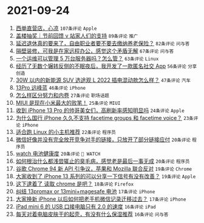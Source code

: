 # 2021-09-24

1. [西单直营店，心凉](https://www.v2ex.com/t/803799) `107条评论` `Apple`
1. [盖楼抽奖｜节前回馈 v 站家人们的支持](https://www.v2ex.com/t/803832) `89条评论` `推广`
1. [延迟退休真的要来了，自由职业者要不要去缴纳养老保险？](https://www.v2ex.com/t/803800) `82条评论` `问与答`
1. [隔壁装修，可我是在家远程办公，感觉这个矛盾无解](https://www.v2ex.com/t/803878) `67条评论` `问与答`
1. [一个运维可以管理 5 万台服务器吗？怎么管？](https://www.v2ex.com/t/803912) `63条评论` `Linux`
1. [经历了无数个辗转反侧的不眠夜后，我开发了一款匿名社交 App](https://www.v2ex.com/t/803825) `56条评论` `分享创造`
1. [30W 以内的新能源 SUV 选途观 L 2022 插电混动款怎么样？](https://www.v2ex.com/t/803815) `47条评论` `汽车`
1. [13Pro 远峰蓝](https://www.v2ex.com/t/803797) `46条评论` `iPhone`
1. [怎么样区分努力和内卷](https://www.v2ex.com/t/803900) `27条评论` `职场话题`
1. [MIUI 是现在小米最大的败笔！](https://www.v2ex.com/t/803858) `25条评论` `MIUI`
1. [收到 iPhone 13 Pro 的帅哥美女们，高刷新率感知明显吗](https://www.v2ex.com/t/803905) `24条评论` `Apple`
1. [为什么国行 iPhone 久久不支持 facetime groups 和 facetime voice？](https://www.v2ex.com/t/803877) `23条评论` `iPhone`
1. [适合跑 Linux 的小主机推荐](https://www.v2ex.com/t/803899) `22条评论` `程序员`
1. [微信好像并没有完全放开竞争对手的链接，只放开了部分链接应付](https://www.v2ex.com/t/803911) `20条评论` `程序员`
1. [watch 电池健康度](https://www.v2ex.com/t/803910) `20条评论` ` WATCH`
1. [如何根治什么都浅尝辄止的臭毛病，感觉老是最后一事无成](https://www.v2ex.com/t/803887) `20条评论` `程序员`
1. [谷歌 Chrome 94 新 API 引争议，苹果和 Mozilla 联合反对](https://www.v2ex.com/t/803882) `19条评论` `Chrome`
1. [大家收到了 iPhone 13 系列的可以分享一下信号有没有改善？](https://www.v2ex.com/t/803859) `19条评论` `Apple`
1. [这下逮着了 读取 chrome 是吧？](https://www.v2ex.com/t/803847) `18条评论` `Firefox`
1. [纠结 13promax or 13mini+magesafe 电池](https://www.v2ex.com/t/803922) `17条评论` `iPhone`
1. [大家换新 iPhone 以后如何把老手机微信记录迁移过去？](https://www.v2ex.com/t/803906) `17条评论` `iPhone`
1. [iPad mini 6 的 USB 口接电脑只有 2.0 的速度](https://www.v2ex.com/t/803844) `16条评论` `iPad`
1. [每天对着电脑皮肤干的起壳，有没有什么保湿推荐](https://www.v2ex.com/t/803818) `16条评论` `问与答`

